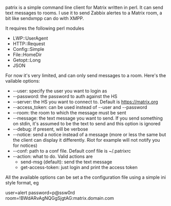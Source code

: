 patrix is a simple command line client for Matrix written in perl. It can send text messages to rooms. I use it to send Zabbix alertes to a Matrix room, a bit like sendxmpp can do with XMPP.

It requires the following perl modules
  * LWP::UserAgent
  * HTTP::Request
  * Config::Simple
  * File::HomeDir
  * Getopt::Long
  * JSON

For now it's very limited, and can only send messages to a room. Here's the vailable options:

  * --user: specify the user you want to login as
  * --password: the password to auth against the HS
  * --server: the HS you want to connect to. Default is https://matrix.org
  * --access_token: can be used instead of --user and --password
  * --room: the room to which the message must be sent
  * --message: the text message you want to send. If you send something on stdin, it's assumed to be the text to send and this option is ignored
  * --debug: if present, will be verbose
  * --notice: send a notice instead of a message (more or less the same but the client can display it differently. Riot for example will not notify you for notices)
  * --conf: path to a conf file. Default conf file is ~/.patrixrc
  * --action: what to do. Valid actions are
    * send-msg (default): send the text message
    * get-access-token: just login and print the access token

All the available options can be set a the configuration file using a simple ini style format, eg

user=alert
password=p@ssw0rd
room=!BWdARvAgNQGgSjgtAG:matrix.domain.com
